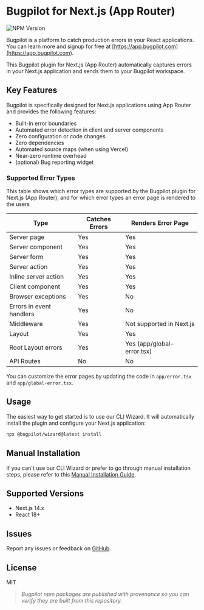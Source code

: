 # Bugpilot for Next.js (App Router)

![NPM Version](https://img.shields.io/npm/v/@bugpilot/plugin-nextjs)

Bugpilot is a platform to catch production errors in your React applications. You can learn more and signup for free at [https://app.bugpilot.com](https://app.bugpilot.com).

This Bugpilot plugin for Next.js (App Router) automatically captures errors in your Next.js application and sends them to your Bugpilot workspace.

## Key Features

Bugpilot is specifically designed for Next.js applications using App Router and provides the following features:

- Built-in error boundaries
- Automated error detection in client and server components
- Zero configuration or code changes
- Zero dependencies
- Automated source maps (when using Vercel)
- Near-zero runtime overhead
- (optional) Bug reporting widget

### Supported Error Types

This table shows which error types are supported by the Bugpilot plugin for Next.js (App Router), and for which error types an error page is rendered to the users

| Type                      | Catches Errors | Renders Error Page       |
|---------------------------|----------------|--------------------------|
| Server page               | Yes            | Yes                      |
| Server component          | Yes            | Yes                      |
| Server form               | Yes            | Yes                      |
| Server action             | Yes            | Yes                      |
| Inline server action      | Yes            | Yes                      |
| Client component          | Yes            | Yes                      |
| Browser exceptions        | Yes            | No                       |
| Errors in event handlers  | Yes            | No                       |
| Middleware                | Yes            | Not supported in Next.js |
| Layout                    | Yes            | Yes                      |
| Root Layout errors        | Yes            | Yes (app/global-error.tsx) |
| API Routes                | No             | No                       |

You can customize the error pages by updating the code in `app/error.tsx` and `app/global-error.tsx`.

## Usage

The easiest way to get started is to use our CLI Wizard. It will automatically install the plugin and configure your Next.js application:

```bash
npx @bugpilot/wizard@latest install
```

## Manual Installation

If you can't use our CLI Wizard or prefer to go through manual installation steps, please refer to this [Manual Installation Guide](https://github.com/bugpilot/wizard/wiki/Manual-Setup-(Next.js-App-Router)).

## Supported Versions

- Next.js 14.x
- React 18+

## Issues

Report any issues or feedback on [GitHub](https://github.com/bugpilot/plugin-nextjs/issues).

## License

MIT

> *Bugpilot npm packages are published with provenance so you can verify they are built from this repository.*
